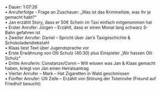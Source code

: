 • Dauer: 1:07:26  
• Anruferfolge - Frage an Zuschauer: „Was ist das Kriminellste, was Ihr je gemacht habt?“  
• Jan erzählt Story, dass er 50€ Schein im Taxi einfach mitgenommen hat  
• Erster Anrufer: Jürgen – Erzählt, dass er einen Monat lang schwarz S-Bahn gefahren ist  
• Zweiter Anrufer: Daniel – Spricht über Jan’s Taxigeschichte & Schokoladendiebstahl  
• Klaas liest Text über Jugendsprache vor  
• Erste Erwähnung von Olli Schulz (40:30) plus Einspieler „Wir hassen Olli Schulz“  
• Dritte Anruferin: Constanze/Conni – Will wissen was Jan & Klaas gemacht haben, kriegt von Jan einen Heiratsantrag  
• Vierter Anrufer – Mark – Hat Zigaretten in Wald geschmissen  
• Fünfter Anrufer: Ulli Zelle – Erzählt von Störung der Totenruhe (Freund auf Friedhof besucht)  
